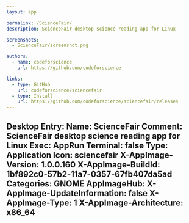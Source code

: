 ```yaml
---
layout: app

permalink: /ScienceFair/
description: ScienceFair desktop science reading app for Linux

screenshots:
  - ScienceFair/screenshot.png

authors:
  - name: codeforscience
    url: https://github.com/codeforscience

links:
  - type: GitHub
    url: codeforscience/sciencefair
  - type: Install
    url: https://github.com/codeforscience/sciencefair/releases
---
```

Desktop Entry:
  Name: ScienceFair
  Comment: ScienceFair desktop science reading app for Linux
  Exec: AppRun
  Terminal: false
  Type: Application
  Icon: sciencefair
  X-AppImage-Version: 1.0.0.160
  X-AppImage-BuildId: 1bf892c0-57b2-11a7-0357-67fb407da5ad
  Categories: GNOME
AppImageHub:
  X-AppImage-UpdateInformation: false
  X-AppImage-Type: 1
  X-AppImage-Architecture: x86_64
---
